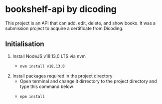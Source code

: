 # bookshelf-api by dicoding

This project is an API that can add, edit, delete, and show books. It was a submission project to acquire a certificate from Dicoding.

## Initialisation
1. Install NodeJS v18.13.0 LTS via nvm
   * ```bash
     nvm install v18.13.0
     ```
2. Install packages required in the project directory
   * Open terminal and change it dirrectory to the project directory and type this command below
   * ```bash
     npm install
     ```

